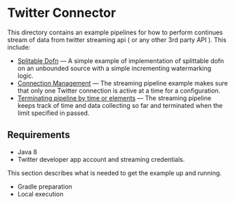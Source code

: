 <!--
    Licensed to the Apache Software Foundation (ASF) under one
    or more contributor license agreements.  See the NOTICE file
    distributed with this work for additional information
    regarding copyright ownership.  The ASF licenses this file
    to you under the Apache License, Version 2.0 (the
    "License"); you may not use this file except in compliance
    with the License.  You may obtain a copy of the License at
      http://www.apache.org/licenses/LICENSE-2.0
    Unless required by applicable law or agreed to in writing,
    software distributed under the License is distributed on an
    "AS IS" BASIS, WITHOUT WARRANTIES OR CONDITIONS OF ANY
    KIND, either express or implied.  See the License for the
    specific language governing permissions and limitations
    under the License.
-->

# Twitter Connector

This directory contains an example pipelines for how to perform continues stream of data from twitter streaming api ( or any other 3rd party API ). This include:

<ul>
  <li><a href="https://javadoc.io/static/org.apache.beam/beam-sdks-java-core/current/org/apache/beam/sdk/transforms/DoFn.ProcessElement.html">Splitable Dofn</a>
  &mdash; A simple example of implementation of splittable dofn on an unbounded source with a simple incrementing watermarking logic.</li>
  <li><a href="https://github.com/apache/beam/blob/master/examples/java/src/main/java/org/apache/beam/examples/complete/twitterstreamgenerator/TwitterConnection.java">Connection Management</a>
  &mdash; The streaming pipeline example makes sure that only one Twitter connection is active at a time for a configuration.
  </li>
  <li><a href="https://github.com/apache/beam/blob/master/examples/java/src/main/java/org/apache/beam/examples/complete/twitterstreamgenerator/ReadFromTwitterDoFn.java">Terminating pipeline by time or elements</a>
  &mdash; The streaming pipeline keeps track of time and data collecting so far and terminated when the limit specified in passed.
  </li>
</ul>

## Requirements

- Java 8
- Twitter developer app account and streaming credentials.

This section describes what is needed to get the example up and running.

- Gradle preparation
- Local execution